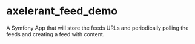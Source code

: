 # axelerant_feed_demo
A Symfony App that will store the feeds URLs and periodically polling the feeds and creating a feed with content.

